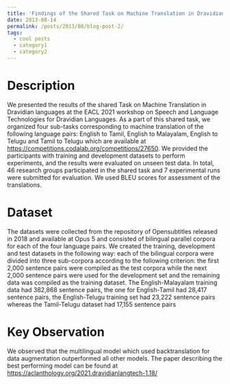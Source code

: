```yaml
---
title: 'Findings of the Shared Task on Machine Translation in Dravidian  languages'
date: 2013-08-14
permalink: /posts/2013/08/blog-post-2/
tags:
  - cool posts
  - category1
  - category2
---
```


Description
======

We presented the results of the shared Task on Machine Translation in Dravidian  languages at the EACL 2021 workshop on Speech and Language Technologies for Dravidian Languages. As a part of this shared task, we organized four sub-tasks corresponding to machine translation of the following language pairs: English to Tamil, English to Malayalam, English to Telugu and Tamil to Telugu which are available at https://competitions.codalab.org/competitions/27650. We provided the participants with training and development datasets to perform experiments, and the results were evaluated on unseen test data. In total, 46 research groups participated in the shared task and 7 experimental runs were submitted for evaluation. We used BLEU scores for assessment of the translations.

Dataset
======

The datasets were collected from the repository of Opensubtitles released in 2018 and available
at Opus 5 and consisted of bilingual parallel corpora for each of the four language pairs. We created the training, development and test datasets in the following way: each of the bilingual corpora
were divided into three sub-corpora according to the following criterion: the first 2,000 sentence
pairs were compiled as the test corpora while the next 2,000 sentence pairs were used for the development set and the remaining data was compiled as the training dataset. The English-Malayalam training data had 382,868 sentence pairs, the one for English-Tamil had 28,417 sentence pairs, the English-Telugu training set had 23,222 sentence pairs whereas the Tamil-Telugu dataset had 17,155 sentence pairs

Key Observation
======

We observed that the multilingual model which used backtranslation for data augmentation outperformed all other models. The paper describing the best performing model can be found at https://aclanthology.org/2021.dravidianlangtech-1.18/

